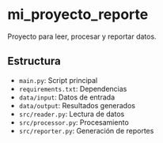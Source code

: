 # mi_proyecto_reporte

Proyecto para leer, procesar y reportar datos.

## Estructura
- `main.py`: Script principal
- `requirements.txt`: Dependencias
- `data/input`: Datos de entrada
- `data/output`: Resultados generados
- `src/reader.py`: Lectura de datos
- `src/processor.py`: Procesamiento
- `src/reporter.py`: Generación de reportes
